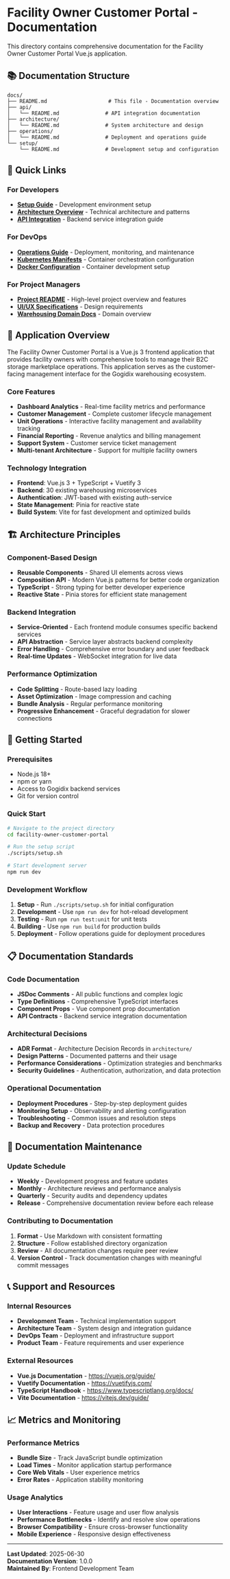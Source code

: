 # Facility Owner Customer Portal - Documentation

This directory contains comprehensive documentation for the Facility Owner Customer Portal Vue.js application.

## 📚 Documentation Structure

```
docs/
├── README.md                    # This file - Documentation overview
├── api/
│   └── README.md               # API integration documentation
├── architecture/
│   └── README.md               # System architecture and design
├── operations/
│   └── README.md               # Deployment and operations guide
└── setup/
    └── README.md               # Development setup and configuration
```

## 📖 Quick Links

### For Developers
- **[Setup Guide](setup/README.md)** - Development environment setup
- **[Architecture Overview](architecture/README.md)** - Technical architecture and patterns
- **[API Integration](api/README.md)** - Backend service integration guide

### For DevOps
- **[Operations Guide](operations/README.md)** - Deployment, monitoring, and maintenance
- **[Kubernetes Manifests](../k8s/)** - Container orchestration configuration
- **[Docker Configuration](../docker-compose.yml)** - Container development setup

### For Project Managers
- **[Project README](../README.md)** - High-level project overview and features
- **[UI/UX Specifications](../../UI-UX-DESIGN/10-CUSTOMER-STORAGE-MARKETPLACE.md)** - Design requirements
- **[Warehousing Domain Docs](../../COMPREHENSIVE_WAREHOUSING_DOCUMENTATION.md)** - Domain overview

## 🎯 Application Overview

The Facility Owner Customer Portal is a Vue.js 3 frontend application that provides facility owners with comprehensive tools to manage their B2C storage marketplace operations. This application serves as the customer-facing management interface for the Gogidix warehousing ecosystem.

### Core Features
- **Dashboard Analytics** - Real-time facility metrics and performance
- **Customer Management** - Complete customer lifecycle management  
- **Unit Operations** - Interactive facility management and availability tracking
- **Financial Reporting** - Revenue analytics and billing management
- **Support System** - Customer service ticket management
- **Multi-tenant Architecture** - Support for multiple facility owners

### Technology Integration
- **Frontend**: Vue.js 3 + TypeScript + Vuetify 3
- **Backend**: 30 existing warehousing microservices
- **Authentication**: JWT-based with existing auth-service
- **State Management**: Pinia for reactive state
- **Build System**: Vite for fast development and optimized builds

## 🏗️ Architecture Principles

### Component-Based Design
- **Reusable Components** - Shared UI elements across views
- **Composition API** - Modern Vue.js patterns for better code organization
- **TypeScript** - Strong typing for better developer experience
- **Reactive State** - Pinia stores for efficient state management

### Backend Integration
- **Service-Oriented** - Each frontend module consumes specific backend services
- **API Abstraction** - Service layer abstracts backend complexity
- **Error Handling** - Comprehensive error boundary and user feedback
- **Real-time Updates** - WebSocket integration for live data

### Performance Optimization
- **Code Splitting** - Route-based lazy loading
- **Asset Optimization** - Image compression and caching
- **Bundle Analysis** - Regular performance monitoring
- **Progressive Enhancement** - Graceful degradation for slower connections

## 🚀 Getting Started

### Prerequisites
- Node.js 18+
- npm or yarn
- Access to Gogidix backend services
- Git for version control

### Quick Start
```bash
# Navigate to the project directory
cd facility-owner-customer-portal

# Run the setup script
./scripts/setup.sh

# Start development server
npm run dev
```

### Development Workflow
1. **Setup** - Run `./scripts/setup.sh` for initial configuration
2. **Development** - Use `npm run dev` for hot-reload development
3. **Testing** - Run `npm run test:unit` for unit tests
4. **Building** - Use `npm run build` for production builds
5. **Deployment** - Follow operations guide for deployment procedures

## 📋 Documentation Standards

### Code Documentation
- **JSDoc Comments** - All public functions and complex logic
- **Type Definitions** - Comprehensive TypeScript interfaces
- **Component Props** - Vue component prop documentation
- **API Contracts** - Backend service integration documentation

### Architectural Decisions
- **ADR Format** - Architecture Decision Records in `architecture/`
- **Design Patterns** - Documented patterns and their usage
- **Performance Considerations** - Optimization strategies and benchmarks
- **Security Guidelines** - Authentication, authorization, and data protection

### Operational Documentation
- **Deployment Procedures** - Step-by-step deployment guides
- **Monitoring Setup** - Observability and alerting configuration
- **Troubleshooting** - Common issues and resolution steps
- **Backup and Recovery** - Data protection procedures

## 🔄 Documentation Maintenance

### Update Schedule
- **Weekly** - Development progress and feature updates
- **Monthly** - Architecture reviews and performance analysis
- **Quarterly** - Security audits and dependency updates
- **Release** - Comprehensive documentation review before each release

### Contributing to Documentation
1. **Format** - Use Markdown with consistent formatting
2. **Structure** - Follow established directory organization
3. **Review** - All documentation changes require peer review
4. **Version Control** - Track documentation changes with meaningful commit messages

## 📞 Support and Resources

### Internal Resources
- **Development Team** - Technical implementation support
- **Architecture Team** - System design and integration guidance
- **DevOps Team** - Deployment and infrastructure support
- **Product Team** - Feature requirements and user experience

### External Resources
- **Vue.js Documentation** - https://vuejs.org/guide/
- **Vuetify Documentation** - https://vuetifyjs.com/
- **TypeScript Handbook** - https://www.typescriptlang.org/docs/
- **Vite Documentation** - https://vitejs.dev/guide/

## 📈 Metrics and Monitoring

### Performance Metrics
- **Bundle Size** - Track JavaScript bundle optimization
- **Load Times** - Monitor application startup performance
- **Core Web Vitals** - User experience metrics
- **Error Rates** - Application stability monitoring

### Usage Analytics
- **User Interactions** - Feature usage and user flow analysis
- **Performance Bottlenecks** - Identify and resolve slow operations
- **Browser Compatibility** - Ensure cross-browser functionality
- **Mobile Experience** - Responsive design effectiveness

---

**Last Updated**: 2025-06-30  
**Documentation Version**: 1.0.0  
**Maintained By**: Frontend Development Team